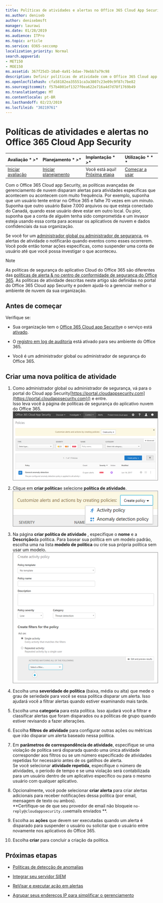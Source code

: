 ```yaml
---
title: Políticas de atividades e alertas no Office 365 Cloud App Security
ms.author: deniseb
author: denisebmsft
manager: laurawi
ms.date: 01/28/2019
ms.audience: ITPro
ms.topic: article
ms.service: O365-seccomp
localization_priority: Normal
search.appverid:
- MET150
- MOE150
ms.assetid: 367f25d3-10a0-4a91-bdae-70ebb7a79c98
description: Definir políticas de atividade com o Office 365 Cloud app Security para configurar alertas a serem acionados quando atividades específicas acontecem ou acontecem com muita frequência. Configurando políticas para acionar alertas, você pode ser notificado sobre e monitorar atividades específicas.
ms.openlocfilehash: cfa58182ea35551ca3a3807c23e09c9f87c7be82
ms.sourcegitcommit: f57b4001ef1327f0ea622e716a4d7d78f1769b49
ms.translationtype: MT
ms.contentlocale: pt-BR
ms.lasthandoff: 02/23/2019
ms.locfileid: "30219761"
---
```

# <a name="activity-policies-and-alerts-in-office-365-cloud-app-security"></a>Políticas de atividades e alertas no Office 365 Cloud App Security

|Avaliação * *\>**|Planejamento * *\>**|Implantação * *\>**|Utilização * * *|
|:-----|:-----|:-----|:-----|
|[Iniciar avaliação](office-365-cas-overview.md) <br/> |[Iniciar planejamento](get-ready-for-office-365-cas.md) <br/> |Você está aqui!  <br/> [Próxima etapa](anomaly-detection-policies-in-ocas.md) <br/> |[Começar a usar](utilization-activities-for-ocas.md) <br/> |
   
Com o Office 365 Cloud app Security, as políticas avançadas de gerenciamento de nuvem disparam alertas para atividades específicas que acontecem ou acontecem com muito frequência. Por exemplo, suponha que um usuário tente entrar no Office 365 e falhe 70 vezes em um minuto. Suponha que outro usuário Baixe 7.000 arquivos ou que esteja conectado do Canadá, quando esse usuário deve estar em outro local. Ou pior, suponha que a conta de alguém tenha sido comprometida e um invasor esteja usando essa conta para acessar os aplicativos de nuvem e dados confidenciais da sua organização.
  
Se você for um [administrador global ou administrador de segurança](permissions-in-the-security-and-compliance-center.md), os alertas de atividade o notificarão quando eventos como esses ocorrerem. Você pode então tomar ações específicas, como suspender uma conta de usuário até que você possa investigar o que aconteceu.
  
> [!NOTE]
> As políticas de segurança do aplicativo Cloud do Office 365 são diferentes das [políticas de alerta &amp; no centro de conformidade de segurança do Office 365](alert-policies.md). As políticas de atividade descritas neste artigo são definidas no portal do Office 365 Cloud app Security e podem ajudá-lo a gerenciar melhor o ambiente de nuvem da sua organização. 
  
## <a name="before-you-begin"></a>Antes de começar

Verifique se:
  
- Sua organização tem o [Office 365 Cloud app Security](office-365-cas-overview.md)e o serviço está [ativado](turn-on-office-365-cas.md).
    
- O [registro em log de auditoria](turn-audit-log-search-on-or-off.md) está ativado para seu ambiente do Office 365. 
    
- Você é um administrador global ou administrador de segurança do Office 365.
    
## <a name="create-a-new-activity-policy"></a>Criar uma nova política de atividade

1. Como administrador global ou administrador de segurança, vá para o portal do Cloud app Security[https://portal.cloudappsecurity.com](https://portal.cloudappsecurity.com)() e entre. <br>Isso leva você à página de políticas de segurança do aplicativo nuvem do Office 365.<br>![Ao acessar o portal do Office 365 Cloud app Security, comece com a página políticas](media/5cb8833c-4e08-438c-bab3-91b5106f6f3f.png)
  
2. Clique em **criar política**e selecione **política de atividade**.<br>![Ao criar uma política no O365 CAS, você pode escolher entre políticas de atividade e políticas de detecção de anomalias.](media/79f34535-ddf9-4a5b-a0a3-8766bf9c174c.png)
  
3. Na página **criar política de atividade** , especifique o **nome** e a **Descrição**da política. Para basear sua política em um modelo padrão, escolha uma na lista **modelo de política** ou crie sua própria política sem usar um modelo.<br>![Você pode criar políticas de atividade com o Office 365 Cloud app Security.](media/4083a76f-7074-4d6a-8200-6d76d49259d7.png)
  
4. Escolha uma **severidade de política** (baixa, média ou alta) que mede o grau de seriedade para você se essa política disparar um alerta. Isso ajudará você a filtrar alertas quando estiver examinando mais tarde. 
    
5. Escolha uma **categoria** para esta política. Isso ajudará você a filtrar e classificar alertas que foram disparados ou a políticas de grupo quando estiver revisando a fazer alterações. 
    
6. Escolha **filtros de atividade** para configurar outras ações ou métricas que irão disparar um alerta baseado nessa política. 
    
7. Em **parâmetros de correspondência de atividade**, especifique se uma violação de política será disparada quando uma única atividade corresponder aos filtros ou se um número especificado de atividades repetidas for necessário antes de os gatilhos de alerta.<br>Se você selecionar **atividade repetida**, especifique o número de atividades, o período de tempo e se uma violação será contabilizada para um usuário dentro de um aplicativo específico ou para o mesmo usuário com qualquer aplicativo.
    
8. Opcionalmente, você pode selecionar **criar alerta** para criar alertas adicionais para receber notificações dessa política (por email, mensagem de texto ou ambos).<br>**Certifique-se de que seu provedor de email não bloqueie `no-reply@cloudappsecurity.com`emails enviados **. 
  
9. Escolha as **ações** que devem ser executadas quando um alerta é disparado para suspender o usuário ou solicitar que o usuário entre novamente nos aplicativos do Office 365. 
    
10. Escolha **criar** para concluir a criação da política. 
    
## <a name="next-steps"></a>Próximas etapas

- [Políticas de detecção de anomalias](anomaly-detection-policies-in-ocas.md)
    
- [Integrar seu servidor SIEM](integrate-your-siem-server-with-office-365-cas.md)
    
- [ReVisar e executar ação em alertas](review-office-365-cas-alerts.md)
    
- [Agrupar seus endereços IP para simplificar o gerenciamento](group-your-ip-addresses-in-ocas.md)
    


